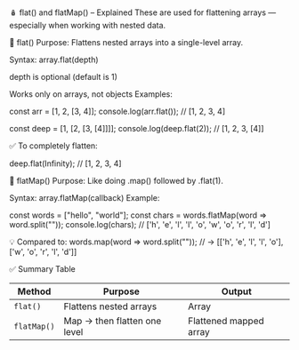🪆 flat() and flatMap() – Explained
These are used for flattening arrays — especially when working with nested data.

🔹 flat()
Purpose: Flattens nested arrays into a single-level array.

Syntax:
array.flat(depth)

depth is optional (default is 1)

Works only on arrays, not objects
Examples:

const arr = [1, 2, [3, 4]];
console.log(arr.flat()); // [1, 2, 3, 4]

const deep = [1, [2, [3, [4]]]];
console.log(deep.flat(2)); // [1, 2, 3, [4]]

✅ To completely flatten:

deep.flat(Infinity); // [1, 2, 3, 4]

🔹 flatMap()
Purpose: Like doing .map() followed by .flat(1).

Syntax:
array.flatMap(callback)
Example:

const words = ["hello", "world"];
const chars = words.flatMap(word => word.split(""));
console.log(chars); // ['h', 'e', 'l', 'l', 'o', 'w', 'o', 'r', 'l', 'd']

💡 Compared to:
words.map(word => word.split("")); 
// → [['h', 'e', 'l', 'l', 'o'], ['w', 'o', 'r', 'l', 'd']]

✅ Summary Table

| Method      | Purpose                      | Output                 |
| ----------- | ---------------------------- | ---------------------- |
| `flat()`    | Flattens nested arrays       | Array                  |
| `flatMap()` | Map → then flatten one level | Flattened mapped array |
